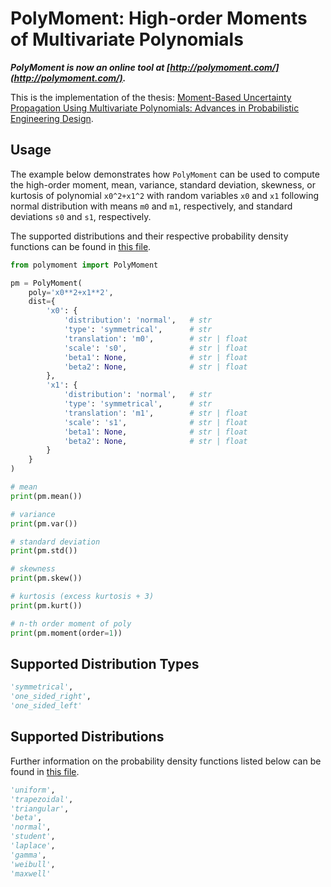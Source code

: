 # PolyMoment: High-order Moments of Multivariate Polynomials

***PolyMoment is now an online tool at [http://polymoment.com/](http://polymoment.com/).*** 

This is the implementation of the thesis: [Moment-Based Uncertainty Propagation Using Multivariate Polynomials: Advances in Probabilistic Engineering Design](https://bridges.monash.edu/articles/thesis/Moment-Based_Uncertainty_Propagation_Using_Multivariate_Polynomials_Advances_in_Probabilistic_Engineering_Design/6998936).

## Usage

The example below demonstrates how `PolyMoment` can be used to compute the high-order moment, mean, variance, standard deviation, skewness, or kurtosis of polynomial `x0^2+x1^2` with random variables `x0` and `x1` following normal distribution with means `m0` and `m1`, respectively, and standard deviations `s0` and `s1`, respectively.

The supported distributions and their respective probability density functions can be found in [this file](ProbabilityDensityFunction.pdf).

```python
from polymoment import PolyMoment

pm = PolyMoment(
    poly='x0**2+x1**2',
    dist={
        'x0': {
            'distribution': 'normal',	# str
            'type': 'symmetrical',      # str
            'translation': 'm0',        # str | float
            'scale': 's0',              # str | float
            'beta1': None,              # str | float
            'beta2': None,              # str | float
        },
        'x1': {
            'distribution': 'normal',   # str
            'type': 'symmetrical',      # str
            'translation': 'm1',        # str | float
            'scale': 's1',              # str | float
            'beta1': None,              # str | float
            'beta2': None,              # str | float
        }
    }
)

# mean
print(pm.mean())

# variance
print(pm.var())

# standard deviation
print(pm.std())

# skewness
print(pm.skew())

# kurtosis (excess kurtosis + 3)
print(pm.kurt())

# n-th order moment of poly
print(pm.moment(order=1))
```

## Supported Distribution Types

```python
'symmetrical',
'one_sided_right',
'one_sided_left'
```

## Supported Distributions

Further information on the probability density functions listed below can be found in [this file](https://github.com/arvindrajan92/polymoment/blob/master/ProbabilityDensityFunction.pdf).

```python
'uniform',
'trapezoidal',
'triangular',
'beta',
'normal',
'student',
'laplace',
'gamma',
'weibull',
'maxwell'
```